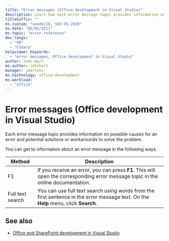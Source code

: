 ```yaml
---
title: "Error messages (Office development in Visual Studio)"
description: Learn how each error message topic provides information on possible causes for an error and potential solutions or workarounds to solve the problem.
titleSuffix: ""
ms.custom: "seodec18, SEO-VS-2020"
ms.date: "02/02/2017"
ms.topic: "error-reference"
dev_langs:
  - "VB"
  - "CSharp"
helpviewer_keywords:
  - "error messages, Office development in Visual Studio"
author: John-Hart
ms.author: johnhart
manager: jmartens
ms.technology: office-development
ms.workload:
  - "office"
---
```

# Error messages (Office development in Visual Studio)
  Each error message topic provides information on possible causes for an error and potential solutions or workarounds to solve the problem.

 You can get to information about an error message in the following ways.

|Method|Description|
|-|-|
|F1|If you receive an error, you can press **F1**. This will open the corresponding error message topic in the online documentation.|
|Full text search|You can use full text search using words from the first sentence in the error message text. On the **Help** menu, click **Search**.|

## See also
- [Office and SharePoint development in Visual Studio](../vsto/office-and-sharepoint-development-in-visual-studio.md)
